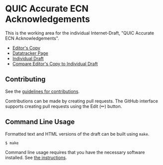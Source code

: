 # QUIC Accurate ECN Acknowledgements

This is the working area for the individual Internet-Draft, "QUIC Accurate ECN Acknowledgements".

* [Editor's Copy](https://marten-seemann.github.io/draft-seemann-quic-accurate-ack-ecn/#go.draft-seemann-quic-accurate-ack-ecn.html)
* [Datatracker Page](https://datatracker.ietf.org/doc/draft-seemann-quic-accurate-ack-ecn)
* [Individual Draft](https://datatracker.ietf.org/doc/html/draft-seemann-quic-accurate-ack-ecn)
* [Compare Editor's Copy to Individual Draft](https://marten-seemann.github.io/draft-seemann-quic-accurate-ack-ecn/#go.draft-seemann-quic-accurate-ack-ecn.diff)


## Contributing

See the
[guidelines for contributions](https://github.com/marten-seemann/draft-seemann-quic-accurate-ack-ecn/blob/main/CONTRIBUTING.md).

Contributions can be made by creating pull requests.
The GitHub interface supports creating pull requests using the Edit (✏) button.


## Command Line Usage

Formatted text and HTML versions of the draft can be built using `make`.

```sh
$ make
```

Command line usage requires that you have the necessary software installed.  See
[the instructions](https://github.com/martinthomson/i-d-template/blob/main/doc/SETUP.md).

